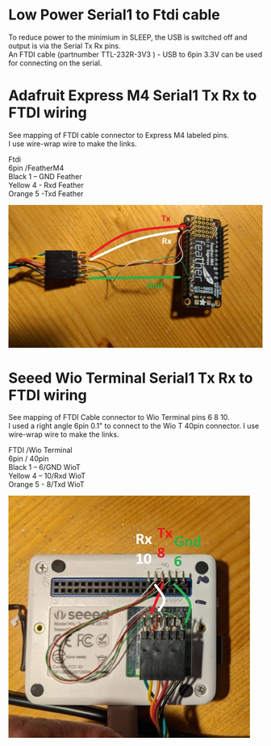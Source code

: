 # Low Power Serial1 to Ftdi cable 

To reduce power to the minimium in SLEEP, the USB is switched off and output is via the Serial Tx Rx pins.    
An FTDI cable (partnumber TTL-232R-3V3 ) - USB to 6pin 3.3V can be used for connecting on the serial.   


# Adafruit Express M4 Serial1 Tx Rx  to FTDI wiring 
See mapping of FTDI cable connector to Express M4 labeled pins.    
I use wire-wrap wire to make the links.

Ftdi   
6pin     /FeatherM4   
Black  1 – GND Feather   
Yellow 4 - Rxd Feather   
Orange 5  -Txd Feather   

<picture>
 <img alt="board support hole dimensions" src="diagrams/afm4_wiring graphic.jpg">
</picture>   

# Seeed Wio Terminal Serial1 Tx Rx  to FTDI wiring 
 See mapping of FTDI Cable connector to Wio Terminal pins 6 8 10.    
I used a right angle 6pin 0.1" to connect to the Wio T 40pin connector.
I use wire-wrap wire to make the links.    

FTDI    /Wio Terminal    
6pin    /  40pin    
Black  1 – 6/GND WioT    
Yellow 4 – 10/Rxd WioT    
Orange 5 -  8/Txd WioT   

<picture>
 <img alt="board support hole dimensions" src="diagrams/wioterm_wiring graphic.jpg">
</picture>

